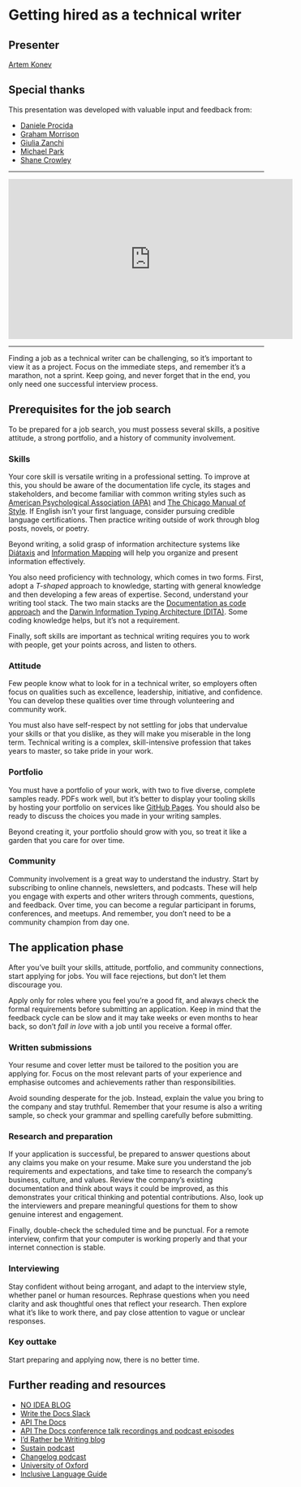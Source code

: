 # Getting hired as a technical writer

## Presenter

[Artem Konev](https://www.linkedin.com/in/artemkonev/)

## Special thanks

This presentation was developed with valuable input and feedback from:

* [Daniele Procida](https://www.linkedin.com/in/danieleprocida/)
* [Graham Morrison](https://github.com/degville)
* [Giulia Zanchi](https://www.linkedin.com/in/giuliazanchi/)
* [Michael Park](https://www.linkedin.com/in/michael-park-aa5aaa249/)
* [Shane Crowley](https://www.linkedin.com/in/shane-crowley-a43a6a6b/)

---

<iframe width="560" height="315" src="https://www.youtube.com/embed/lAWWsq2JDt8?si=C_BgdmW9YDqmUQba" title="YouTube video player" frameborder="0" allow="accelerometer; autoplay; clipboard-write; encrypted-media; gyroscope; picture-in-picture; web-share" referrerpolicy="strict-origin-when-cross-origin" allowfullscreen></iframe>

---

Finding a job as a technical writer can be challenging, so it’s important to view it as a project. Focus on the immediate steps, and remember it’s a marathon, not a sprint. Keep going, and never forget that in the end, you only need one successful interview process.

## Prerequisites for the job search

To be prepared for a job search, you must possess several skills, a positive attitude, a strong portfolio, and a history of community involvement.

### Skills

Your core skill is versatile writing in a professional setting. To improve at this, you should be aware of the documentation life cycle, its stages and stakeholders, and become familiar with common writing styles such as [American Psychological Association (APA)](https://www.apa.org/) and [The Chicago Manual of Style](https://www.chicagomanualofstyle.org/home.html). If English isn’t your first language, consider pursuing credible language certifications. Then practice writing outside of work through blog posts, novels, or poetry.

Beyond writing, a solid grasp of information architecture systems like [Diátaxis](https://diataxis.fr/) and [Information Mapping](https://informationmapping.com/) will help you organize and present information effectively.

You also need proficiency with technology, which comes in two forms. First, adopt a _T-shaped_ approach to knowledge, starting with general knowledge and then developing a few areas of expertise. Second, understand your writing tool stack. The two main stacks are the [Documentation as code approach](https://www.youtube.com/watch?v=AVNfH99KiME) and the [Darwin Information Typing Architecture (DITA)](https://en.wikipedia.org/wiki/Darwin_Information_Typing_Architecture). Some coding knowledge helps, but it’s not a requirement.

Finally, soft skills are important as technical writing requires you to work with people, get your points across, and listen to others.

### Attitude

Few people know what to look for in a technical writer, so employers often focus on qualities such as excellence, leadership, initiative, and confidence. You can develop these qualities over time through volunteering and community work.

You must also have self-respect by not settling for jobs that undervalue your skills or that you dislike, as they will make you miserable in the long term. Technical writing is a complex, skill-intensive profession that takes years to master, so take pride in your work.

### Portfolio

You must have a portfolio of your work, with two to five diverse, complete samples ready. PDFs work well, but it’s better to display your tooling skills by hosting your portfolio on services like [GitHub Pages](https://pages.github.com/). You should also be ready to discuss the choices you made in your writing samples.

Beyond creating it, your portfolio should grow with you, so treat it like a garden that you care for over time.

### Community

Community involvement is a great way to understand the industry. Start by subscribing to online channels, newsletters, and podcasts. These will help you engage with experts and other writers through comments, questions, and feedback. Over time, you can become a regular participant in forums, conferences, and meetups. And remember, you don’t need to be a community champion from day one.

## The application phase

After you’ve built your skills, attitude, portfolio, and community connections, start applying for jobs. You will face rejections, but don’t let them discourage you.

Apply only for roles where you feel you’re a good fit, and always check the formal requirements before submitting an application. Keep in mind that the feedback cycle can be slow and it may take weeks or even months to hear back, so don’t _fall in love_ with a job until you receive a formal offer.

### Written submissions

Your resume and cover letter must be tailored to the position you are applying for. Focus on the most relevant parts of your experience and emphasise outcomes and achievements rather than responsibilities.

Avoid sounding desperate for the job. Instead, explain the value you bring to the company and stay truthful. Remember that your resume is also a writing sample, so check your grammar and spelling carefully before submitting.

### Research and preparation

If your application is successful, be prepared to answer questions about any claims you make on your resume. Make sure you understand the job requirements and expectations, and take time to research the company’s business, culture, and values. Review the company’s existing documentation and think about ways it could be improved, as this demonstrates your critical thinking and potential contributions. Also, look up the interviewers and prepare meaningful questions for them to show genuine interest and engagement.

Finally, double-check the scheduled time and be punctual. For a remote interview, confirm that your computer is working properly and that your internet connection is stable.

### Interviewing

Stay confident without being arrogant, and adapt to the interview style, whether panel or human resources. Rephrase questions when you need clarity and ask thoughtful ones that reflect your research. Then explore what it’s like to work there, and pay close attention to vague or unclear responses.

### Key outtake

Start preparing and applying now, there is no better time.

## Further reading and resources

* [NO IDEA BLOG](https://www.noidea.dog/glue)
* [Write the Docs Slack](https://www.writethedocs.org/slack/)
* [API The Docs](https://apithedocs.org/)
* [API The Docs conference talk recordings and podcast episodes](https://www.youtube.com/channel/UCEBh-gof8_hcjXvZf2HaN_g)
* [I’d Rather be Writing blog](https://idratherbewriting.com/)
* [Sustain podcast](https://podcast.sustainoss.org/)
* [Changelog podcast](https://changelog.com/podcast)
* [University of Oxford](https://www.ox.ac.uk/sites/files/oxford/media_wysiwyg/University%20of%20Oxford%20Style%20Guide.pdf)
* [Inclusive Language Guide](https://policy-practice.oxfam.org/resources/inclusive-language-guide-621487/)
